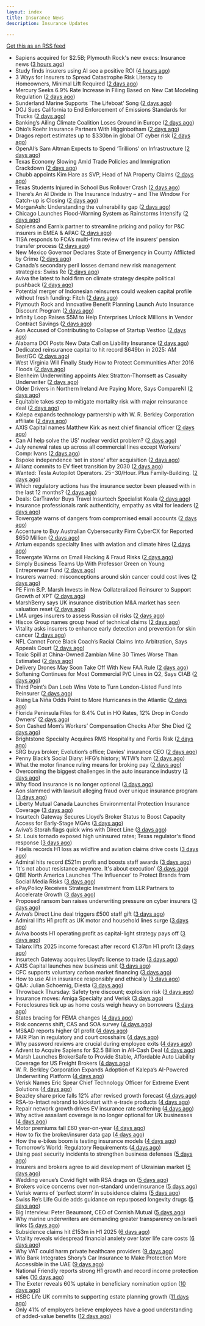 ```yaml
---
layout: index
title: Insurance News
description: Insurance Updates

---
```


[Get this as an RSS feed](/insurance.rss)

<!-- news_marker starts -->
- Sapiens acquired for $2.5B; Plymouth Rock's new execs: Insurance news ([3 hours ago](https://www.dig-in.com/news/sapiens-acquired-2-5b-plymouth-rock-executive-news))
- Study finds insurers using AI see a positive ROI ([4 hours ago](https://www.dig-in.com/news/insurers-using-ai-see-a-positive-roi))
- 3 Ways for Insurers to Spread Catastrophe Risk Literacy to Homeowners, Minimal Lift Required ([2 days ago](https://www.insurancejournal.com/blogs/cotality/2025/08/15/834517.htm))
- Mercury Seeks 6.9% Rate Increase in Filing Based on New Cat Modeling Regulation ([2 days ago](https://www.insurancejournal.com/news/west/2025/08/15/835953.htm))
- Sunderland Marine Supports `The Lifeboat’ Song ([2 days ago](https://insurance-edge.net/2025/08/15/sunderland-marine-supports-the-lifeboat-song/))
- DOJ Sues California to End Enforcement of Emissions Standards for Trucks ([2 days ago](https://www.insurancejournal.com/news/west/2025/08/15/835948.htm))
- Banking’s Ailing Climate Coalition Loses Ground in Europe ([2 days ago](https://www.insurancejournal.com/news/international/2025/08/15/835887.htm))
- Ohio’s Roehr Insurance Partners With Higginbotham ([2 days ago](https://www.insurancejournal.com/news/midwest/2025/08/15/835931.htm))
- Dragos report estimates up to $330bn in global OT cyber risk ([2 days ago](https://www.reinsurancene.ws/dragos-report-estimates-up-to-330bn-in-global-ot-cyber-risk/))
- OpenAI’s Sam Altman Expects to Spend ‘Trillions’ on Infrastructure ([2 days ago](https://www.insurancejournal.com/news/national/2025/08/15/835934.htm))
- Texas Economy Slowing Amid Trade Policies and Immigration Crackdown ([2 days ago](https://www.insurancejournal.com/news/southcentral/2025/08/15/835928.htm))
- Chubb appoints Kim Hare as SVP, Head of NA Property Claims ([2 days ago](https://www.reinsurancene.ws/chubb-appoints-kim-hare-as-svp-head-of-na-property-claims/))
- Texas Students Injured in School Bus Rollover Crash ([2 days ago](https://www.insurancejournal.com/news/southcentral/2025/08/15/835925.htm))
- There’s An AI Divide in The Insurance Industry – and The Window For Catch-up is Closing ([2 days ago](https://insurance-edge.net/2025/08/15/theres-an-ai-divide-in-the-insurance-industry-and-the-window-for-catch-up-is-closing/))
- MorganAsh: Understanding the vulnerability gap ([2 days ago](https://ifamagazine.com/morganash-understanding-the-vulnerability-gap/))
- Chicago Launches Flood-Warning System as Rainstorms Intensify ([2 days ago](https://www.insurancejournal.com/news/midwest/2025/08/15/835921.htm))
- Sapiens and Earnix partner to streamline pricing and policy for P&C insurers in EMEA & APAC ([2 days ago](https://www.reinsurancene.ws/sapiens-and-earnix-partner-to-streamline-pricing-and-policy-for-pc-insurers-in-emea-apac/))
- TISA responds to FCA’s multi-firm review of life insurers’ pension transfer process ([2 days ago](https://ifamagazine.com/tisa-responds-to-fcas-multi-firm-review-of-life-insurers-pension-transfer-process/))
- New Mexico Governor Declares State of Emergency in County Afflicted by Crime ([2 days ago](https://www.insurancejournal.com/news/west/2025/08/15/835916.htm))
- Canada’s secondary peril losses demand new risk management strategies: Swiss Re ([2 days ago](https://www.reinsurancene.ws/canadas-secondary-peril-losses-demand-new-risk-management-strategies-swiss-re/))
- Aviva the latest to hold firm on climate strategy despite political pushback ([2 days ago](https://www.insurancebusinessmag.com/uk/news/breaking-news/aviva-the-latest-to-hold-firm-on-climate-strategy-despite-political-pushback-546377.aspx))
- Potential merger of Indonesian reinsurers could weaken capital profile without fresh funding: Fitch ([2 days ago](https://www.reinsurancene.ws/potential-merger-of-indonesian-reinsurers-could-weaken-capital-profile-without-fresh-funding-fitch/))
- Plymouth Rock and Innovative Benefit Planning Launch Auto Insurance Discount Program ([2 days ago](https://www.insurtechinsights.com/plymouth-rock-and-innovative-benefit-planning-launch-auto-insurance-discount-program/))
- Infinity Loop Raises $5M to Help Enterprises Unlock Millions in Vendor Contract Savings ([2 days ago](https://www.insurtechinsights.com/infinity-loop-raises-5m-to-help-enterprises-unlock-millions-in-vendor-contract-savings/))
- Aon Accused of Contributing to Collapse of Startup Vesttoo ([2 days ago](https://www.insurancejournal.com/news/national/2025/08/15/835909.htm))
- Alabama DOI Posts New Data Call on Liability Insurance ([2 days ago](https://www.insurancejournal.com/news/southeast/2025/08/15/835907.htm))
- Dedicated reinsurance capital to hit record $649bn in 2025: AM Best/GC ([2 days ago](https://www.reinsurancene.ws/dedicated-reinsurance-capital-to-hit-record-649bn-in-2025-am-best-gc/))
- West Virginia Will Finally Study How to Protect Communities After 2016 Floods ([2 days ago](https://www.insurancejournal.com/news/southeast/2025/08/15/835902.htm))
- Blenheim Underwriting appoints Alex Stratton-Thomsett as Casualty Underwriter ([2 days ago](https://www.reinsurancene.ws/blenheim-underwriting-appoints-alex-stratton-thomsett-as-casualty-underwriter/))
- Older Drivers in Northern Ireland Are Paying More, Says CompareNI ([2 days ago](https://insurance-edge.net/2025/08/15/older-drivers-in-northern-ireland-are-paying-more-says-compareni/))
- Equitable takes step to mitigate mortality risk with major reinsurance deal ([2 days ago](https://www.reinsurancene.ws/equitable-takes-step-to-mitigate-mortality-risk-with-major-reinsurance-deal/))
- Kalepa expands technology partnership with W. R. Berkley Corporation affiliate ([2 days ago](https://www.reinsurancene.ws/kalepa-expands-technology-partnership-with-w-r-berkley-corporation-affiliate/))
- AXIS Capital names Matthew Kirk as next chief financial officer ([2 days ago](https://www.insurancebusinessmag.com/uk/news/breaking-news/axis-capital-names-matthew-kirk-as-next-chief-financial-officer-546344.aspx))
- Can AI help solve the US' nuclear verdict problem? ([2 days ago](https://www.insurancebusinessmag.com/uk/news/breaking-news/can-ai-help-solve-the-us-nuclear-verdict-problem-546336.aspx))
- July renewal rates up across all commercial lines except Workers’ Comp: Ivans ([2 days ago](https://www.reinsurancene.ws/july-renewal-rates-up-across-all-commercial-lines-except-workers-comp-ivans/))
- Bspoke independence ‘set in stone’ after acquisition ([2 days ago](https://www.postonline.co.uk/news/7958876/bspoke-independence-%E2%80%98set-in-stone%E2%80%99-after-acquisition))
- Allianz commits to EV fleet transition by 2030 ([2 days ago](https://www.postonline.co.uk/news/7958899/allianz-commits-to-ev-fleet-transition-by-2030))
- Wanted: Tesla Autopilot Operators. $25-$30/Hour. Plus Family-Building. ([2 days ago](https://www.insurancejournal.com/news/east/2025/08/15/835827.htm))
- Which regulatory actions has the insurance sector been pleased with in the last 12 months? ([2 days ago](https://www.insurancebusinessmag.com/uk/tv/which-regulatory-actions-has-the-insurance-sector-been-pleased-with-in-the-last-12-months-546325.aspx))
- Deals: CarTrawler Buys Travel Insurtech Specialist Koala ([2 days ago](https://insurance-edge.net/2025/08/15/deals-cartrawler-buys-travel-insurtech-specialist-koala/))
- Insurance professionals rank authenticity, empathy as vital for leaders ([2 days ago](https://www.insurancebusinessmag.com/uk/news/diversity-inclusion/insurance-professionals-rank-authenticity-empathy-as-vital-for-leaders-546318.aspx))
- Towergate warns of dangers from compromised email accounts ([2 days ago](https://www.insurancebusinessmag.com/uk/news/cyber/towergate-warns-of-dangers-from-compromised-email-accounts-546311.aspx))
- Accenture to Buy Australian Cybersecurity Firm CyberCX for Reported $650 Million ([2 days ago](https://www.insurancejournal.com/news/international/2025/08/15/835890.htm))
- Atrium expands specialty lines with aviation and climate hires ([2 days ago](https://www.insurancebusinessmag.com/uk/news/breaking-news/atrium-expands-specialty-lines-with-aviation-and-climate-hires-546309.aspx))
- Towergate Warns on Email Hacking & Fraud Risks ([2 days ago](https://insurance-edge.net/2025/08/15/towergate-warns-on-email-hacking-fraud-risks/))
- Simply Business Teams Up With Professor Green on Young Entrepreneur Fund ([2 days ago](https://insurance-edge.net/2025/08/15/simply-business-teams-up-with-professor-green-on-young-entrepreneur-fund/))
- Insurers warned: misconceptions around skin cancer could cost lives ([2 days ago](https://ifamagazine.com/insurers-warned-misconceptions-around-skin-cancer-could-cost-lives/))
- PE Firm B.P. Marsh Invests in New Collateralized Reinsurer to Support Growth of XPT ([2 days ago](https://www.insurancejournal.com/news/international/2025/08/15/835825.htm))
- MarshBerry says UK insurance distribution M&A market has seen valuation reset ([2 days ago](https://www.insurancebusinessmag.com/uk/news/breaking-news/marshberry-says-uk-insurance-distribution-manda-market-has-seen-valuation-reset-546281.aspx))
- LMA urges insurers to assess Russian oil risks ([2 days ago](https://www.insurancebusinessmag.com/uk/news/breaking-news/lma-urges-insurers-to-assess-russian-oil-risks-546280.aspx))
- Hiscox Group names group head of technical claims ([2 days ago](https://www.insurancebusinessmag.com/uk/news/claims/hiscox-group-names-group-head-of-technical-claims-546279.aspx))
- Vitality asks insurers to enhance early detection and prevention for skin cancer ([2 days ago](https://www.insurancebusinessmag.com/uk/news/life-insurance/vitality-asks-insurers-to-enhance-early-detection-and-prevention-for-skin-cancer-546276.aspx))
- NFL Cannot Force Black Coach’s Racial Claims Into Arbitration, Says Appeals Court ([2 days ago](https://www.insurancejournal.com/news/national/2025/08/15/835868.htm))
- Toxic Spill at China-Owned Zambian Mine 30 Times Worse Than Estimated ([2 days ago](https://www.insurancejournal.com/news/international/2025/08/15/835763.htm))
- Delivery Drones May Soon Take Off With New FAA Rule ([2 days ago](https://www.insurancejournal.com/news/national/2025/08/15/835842.htm))
- Softening Continues for Most Commercial P/C Lines in Q2, Says CIAB ([2 days ago](https://www.insurancejournal.com/news/national/2025/08/15/835835.htm))
- Third Point’s Dan Loeb Wins Vote to Turn London-Listed Fund Into Reinsurer ([2 days ago](https://www.insurancejournal.com/news/international/2025/08/15/835781.htm))
- Rising La Niña Odds Point to More Hurricanes in the Atlantic ([2 days ago](https://www.insurancejournal.com/news/national/2025/08/15/835839.htm))
- Florida Peninsula Files for 8.4% Cut in HO Rates, 12% Drop in Condo Owners’ ([2 days ago](https://www.insurancejournal.com/news/southeast/2025/08/15/835874.htm))
- Son Cashed Mom’s Workers’ Compensation Checks After She Died ([2 days ago](https://www.insurancejournal.com/news/east/2025/08/15/835579.htm))
- Brightstone Specialty Acquires RMS Hospitality and Fortis Risk ([2 days ago](https://www.insurancejournal.com/news/east/2025/08/15/835803.htm))
- SRG buys broker; Evolution’s office; Davies’ insurance CEO ([2 days ago](https://www.postonline.co.uk/news/7958889/srg-buys-broker-evolution%E2%80%99s-office-davies%E2%80%99-insurance-ceo))
- Penny Black’s Social Diary: HFG’s history; WTW’s ham ([2 days ago](https://www.postonline.co.uk/people/7958127/penny-black%E2%80%99s-social-diary-hfg%E2%80%99s-history-wtw%E2%80%99s-ham))
- What the motor finance ruling means for broking pay ([2 days ago](https://www.postonline.co.uk/regulation/7958313/what-the-motor-finance-ruling-means-for-broking-pay))
- Overcoming the biggest challenges in the auto insurance industry ([3 days ago](https://www.dig-in.com/opinion/challenges-in-the-auto-insurance-industry))
- Why flood insurance is no longer optional ([3 days ago](https://www.dig-in.com/opinion/why-flood-insurance-is-no-longer-optional))
- Aon slammed with lawsuit alleging fraud over unique insurance program ([3 days ago](https://www.insurancebusinessmag.com/uk/news/breaking-news/aon-slammed-with-lawsuit-alleging-fraud-over-unique-insurance-program-546328.aspx))
- Liberty Mutual Canada Launches Environmental Protection Insurance Coverage ([3 days ago](https://www.insurtechinsights.com/liberty-mutual-canada-launches-environmental-protection-insurance-coverage/))
- Insurtech Gateway Secures Lloyd’s Broker Status to Boost Capacity Access for Early-Stage MGAs ([3 days ago](https://www.insurtechinsights.com/insurtech-gateway-secures-lloyds-broker-status-to-boost-capacity-access-for-early-stage-mgas/))
- Aviva’s Storah flags quick wins with Direct Line ([3 days ago](https://www.postonline.co.uk/personal/7958895/aviva%E2%80%99s-storah-flags-quick-wins-with-direct-line))
- St. Louis tornado exposed high uninsured rates; Texas regulator's flood response ([3 days ago](https://www.dig-in.com/news/st-louis-tornado-shows-underinsurance-texas-flood-response))
- Fidelis records H1 loss as wildfire and aviation claims drive costs ([3 days ago](https://www.insurancebusinessmag.com/uk/news/breaking-news/fidelis-records-h1-loss-as-wildfire-and-aviation-claims-drive-costs-546175.aspx))
- Admiral hits record £521m profit and boosts staff awards ([3 days ago](https://www.postonline.co.uk/personal/7958891/admiral-hits-record-%C2%A3521m-profit-and-boosts-staff-awards))
- 'It's not about resistance anymore. It's about execution' ([3 days ago](https://www.insurancebusinessmag.com/uk/news/technology/its-not-about-resistance-anymore--its-about-execution-544054.aspx))
- QBE North America Launches ‘The Influencer’ to Protect Brands from Social Media Risks ([3 days ago](https://www.insurtechinsights.com/qbe-north-america-launches-the-influencer-to-protect-brands-from-social-media-risks/))
- ePayPolicy Receives Strategic Investment from LLR Partners to Accelerate Growth ([3 days ago](https://www.insurtechinsights.com/epaypolicy-receives-strategic-investment-from-llr-partners-to-accelerate-growth/))
- Proposed ransom ban raises underwriting pressure on cyber insurers ([3 days ago](https://www.insurancebusinessmag.com/uk/news/cyber/proposed-ransom-ban-raises-underwriting-pressure-on-cyber-insurers-546158.aspx))
- Aviva’s Direct Line deal triggers £500 staff gift ([3 days ago](https://www.postonline.co.uk/personal/7958890/aviva%E2%80%99s-direct-line-deal-triggers-%C2%A3500-staff-gift))
- Admiral lifts H1 profit as UK motor and household lines surge ([3 days ago](https://www.insurancebusinessmag.com/uk/news/breaking-news/admiral-lifts-h1-profit-as-uk-motor-and-household-lines-surge-546151.aspx))
- Aviva boosts H1 operating profit as capital-light strategy pays off ([3 days ago](https://www.insurancebusinessmag.com/uk/news/breaking-news/aviva-boosts-h1-operating-profit-as-capitallight-strategy-pays-off-546124.aspx))
- Talanx lifts 2025 income forecast after record €1.37bn H1 profit ([3 days ago](https://www.insurancebusinessmag.com/uk/news/breaking-news/talanx-lifts-2025-income-forecast-after-record-1-37bn-h1-profit-546144.aspx))
- Insurtech Gateway acquires Lloyd’s license to trade ([3 days ago](https://www.insurancebusinessmag.com/uk/news/breaking-news/insurtech-gateway-acquires-lloyds-license-to-trade-546140.aspx))
- AXIS Capital launches new business unit ([3 days ago](https://www.insurancebusinessmag.com/uk/news/breaking-news/axis-capital-launches-new-business-unit-546134.aspx))
- CFC supports voluntary carbon market financing ([3 days ago](https://www.insurancebusinessmag.com/uk/news/breaking-news/cfc-supports-voluntary-carbon-market-financing-546128.aspx))
- How to use AI in insurance responsibly and ethically ([3 days ago](https://www.postonline.co.uk/technology/7958869/how-to-use-ai-in-insurance-responsibly-and-ethically))
- Q&A: Julian Schoemig, Diesta ([3 days ago](https://www.postonline.co.uk/technology/7957973/qa-julian-schoemig-diesta))
- Throwback Thursday: Safety tyre discount; explosion risk ([3 days ago](https://www.postonline.co.uk/personal/7956761/throwback-thursday-safety-tyre-discount-explosion-risk))
- Insurance moves: Amiga Specialty and Verisk ([3 days ago](https://www.insurancebusinessmag.com/uk/news/breaking-news/insurance-moves-amiga-specialty-and-verisk-546127.aspx))
- Foreclosures tick up as home costs weigh heavy on borrowers ([3 days ago](https://www.dig-in.com/news/foreclosure-rates-rise-nationwide-report-finds))
- States bracing for FEMA changes ([4 days ago](https://www.dig-in.com/news/states-bracing-for-fema-changes))
- Risk concerns shift, CAS and SOA survey ([4 days ago](https://www.dig-in.com/news/risk-concerns-shift-cas-and-soa-survey))
- MS&AD reports higher Q1 profit ([4 days ago](https://www.insurancebusinessmag.com/uk/news/breaking-news/msandad-reports-higher-q1-profit-546090.aspx))
- FAIR Plan in regulatory and court crosshairs ([4 days ago](https://www.dig-in.com/list/fair-plan-in-regulatory-and-court-crosshairs))
- Why password reviews are crucial during employee exits ([4 days ago](https://www.insurancebusinessmag.com/uk/business-strategy/why-password-reviews-are-crucial-during-employee-exits-546075.aspx))
- Advent to Acquire Sapiens for $2.5 Billion in All-Cash Deal ([4 days ago](https://www.insurtechinsights.com/advent-to-acquire-sapiens-for-2-5-billion-in-all-cash-deal/))
- Marsh Launches BrokerSafe to Provide Stable, Affordable Auto Liability Coverage for US Freight Brokers ([4 days ago](https://www.insurtechinsights.com/marsh-launches-brokersafe-to-provide-stable-affordable-auto-liability-coverage-for-us-freight-brokers/))
- W. R. Berkley Corporation Expands Adoption of Kalepa’s AI-Powered Underwriting Platform ([4 days ago](https://www.insurtechinsights.com/w-r-berkley-corporation-expands-adoption-of-kalepas-ai-powered-underwriting-platform/))
- Verisk Names Eric Spear Chief Technology Officer for Extreme Event Solutions ([4 days ago](https://www.insurtechinsights.com/verisk-names-eric-spear-chief-technology-officer-for-extreme-event-solutions/))
- Beazley share price falls 12% after revised growth forecast ([4 days ago](https://www.postonline.co.uk/lloyd%E2%80%99slondon/7958887/beazley-share-price-falls-12-after-revised-growth-forecast))
- RSA-to-Intact rebrand to kickstart with e-trade products ([4 days ago](https://www.postonline.co.uk/commercial/7958882/rsa-to-intact-rebrand-to-kickstart-with-e-trade-products))
- Repair network growth drives EV insurance rate softening ([4 days ago](https://www.postonline.co.uk/personal/7958883/repair-network-growth-drives-ev-insurance-rate-softening))
- Why active assailant coverage is no longer optional for UK businesses ([4 days ago](https://www.insurancebusinessmag.com/uk/news/breaking-news/why-active-assailant-coverage-is-no-longer-optional-for-uk-businesses-545990.aspx))
- Motor premiums fall £60 year-on-year ([4 days ago](https://www.postonline.co.uk/personal/7958884/motor-premiums-fall-%C2%A360-year-on-year))
- How to fix the broker/insurer data gap ([4 days ago](https://www.postonline.co.uk/technology/7958025/how-to-fix-the-brokerinsurer-data-gap))
- How the e-bikes boom is testing insurance models ([4 days ago](https://www.postonline.co.uk/personal/7958083/how-the-e-bikes-boom-is-testing-insurance-models))
- Tomorrow’s World: Regulatory Requirements ([4 days ago](https://www.postonline.co.uk/regulation/7958154/tomorrow%E2%80%99s-world-regulatory-requirements))
- Using past security incidents to strengthen business defenses ([5 days ago](https://www.dig-in.com/opinion/using-past-cybersecurity-incidents-to-strengthen-business-defenses))
- Insurers and brokers agree to aid development of Ukrainian market ([5 days ago](https://www.postonline.co.uk/news/7958879/insurers-and-brokers-agree-to-aid-development-of-ukrainian-market))
- Wedding venue’s Covid fight with RSA drags on ([5 days ago](https://www.postonline.co.uk/commercial/7958873/wedding-venue%E2%80%99s-covid-fight-with-rsa-drags-on))
- Brokers voice concerns over non-standard underinsurance ([5 days ago](https://www.postonline.co.uk/broker/7958868/brokers-voice-concerns-over-non-standard-underinsurance))
- Verisk warns of ‘perfect storm’ in subsidence claims ([5 days ago](https://www.postonline.co.uk/news/7958874/verisk-warns-of-%E2%80%98perfect-storm%E2%80%99-in-subsidence-claims))
- Swiss Re’s Life Guide adds guidance on repurposed longevity drugs ([5 days ago](https://ifamagazine.com/swiss-res-life-guide-adds-guidance-on-repurposed-longevity-drugs/))
- Big Interview: Peter Beaumont, CEO of Cornish Mutual ([5 days ago](https://www.postonline.co.uk/commercial/7957996/big-interview-peter-beaumont-ceo-of-cornish-mutual))
- Why marine underwriters are demanding greater transparency on Israeli links ([5 days ago](https://www.postonline.co.uk/lloyd%E2%80%99slondon/7958862/why-marine-underwriters-are-demanding-greater-transparency-on-israeli-links))
- Subsidence claims hit £153m in H1 2025 ([6 days ago](https://www.postonline.co.uk/claims/7958872/subsidence-claims-hit-%C2%A3153m-in-h1-2025))
- Vitality reveals widespread financial anxiety over later life care costs ([6 days ago](https://ifamagazine.com/vitality-reveals-widespread-financial-anxiety-over-later-life-care-costs/))
- Why VAT could harm private healthcare providers ([9 days ago](https://ifamagazine.com/why-vat-could-harm-private-healthcare-providers/))
- Wio Bank Integrates Shory’s Car Insurance to Make Protection More Accessible in the UAE ([9 days ago](https://thefintechtimes.com/wio-bank-integrates-shorys-car-insurance-to-make-protection-more-accessible-in-the-uae/))
- National Friendly reports strong H1 growth and record income protection sales ([10 days ago](https://ifamagazine.com/national-friendly-reports-strong-h1-growth-and-record-income-protection-sales/))
- The Exeter reveals 60% uptake in beneficiary nomination option ([10 days ago](https://ifamagazine.com/the-exeter-reveals-60-uptake-in-beneficiary-nomination-option/))
- HSBC Life UK commits to supporting estate planning growth ([11 days ago](https://ifamagazine.com/hsbc-life-uk-commits-to-supporting-estate-planning-growth/))
- Only 41% of employers believe employees have a good understanding of added-value benefits ([12 days ago](https://ifamagazine.com/only-41-of-employers-believe-employees-have-a-good-understanding-of-added-value-benefits/))

<!-- news_marker ends -->